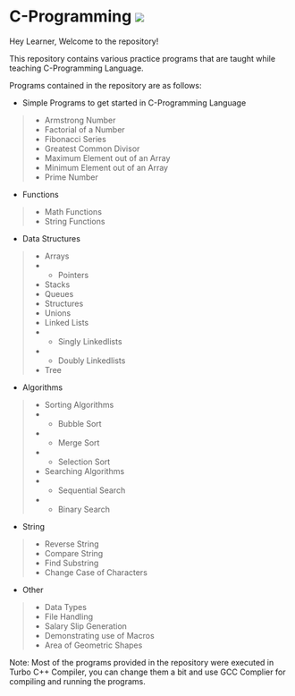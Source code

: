# C-Programming <img src="https://img.shields.io/badge/c%20-%2300599C.svg?&style=for-the-badge&logo=c&logoColor=white"/>
Hey Learner, Welcome to the repository!

This repository contains various practice programs that are taught while teaching C-Programming Language.

Programs contained in the repository are as follows:

- Simple Programs to get started in C-Programming Language
> - Armstrong Number
> - Factorial of a Number
> - Fibonacci Series
> - Greatest Common Divisor
> - Maximum Element out of an Array
> - Minimum Element out of an Array
> - Prime Number
- Functions
> - Math Functions
> - String Functions
- Data Structures
> - Arrays
> - - Pointers
> - Stacks
> - Queues
> - Structures
> - Unions
> - Linked Lists
> - - Singly Linkedlists
> - - Doubly Linkedlists
> - Tree
- Algorithms
> - Sorting Algorithms
> - - Bubble Sort
> - - Merge Sort
> - - Selection Sort
> - Searching Algorithms
> - - Sequential Search
> - - Binary Search
- String
> - Reverse String
> - Compare String
> - Find Substring
> - Change Case of Characters
- Other
> - Data Types
> - File Handling
> - Salary Slip Generation
> - Demonstrating use of Macros
> - Area of Geometric Shapes

Note: Most of the programs provided in the repository were executed in Turbo C++ Compiler, you can change them a bit and use GCC Complier for compiling and running the programs.
